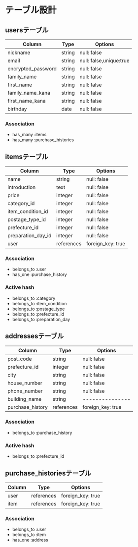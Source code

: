 # テーブル設計

## usersテーブル

| Column             | Type   | Options                 |
| ----------         | ------ | -----------             |
| nickname           | string | null: false             |
| email              | string | null: false,unique:true |
| encrypted_password | string | null: false             |
| family_name        | string | null: false             |
| first_name         | string | null: false             |
| family_name_kana   | string | null: false             |
| first_name_kana    | string | null: false             |
| birthday           | date   | null: false             |

### Association

- has_many :items
- has_many :purchase_histories


## itemsテーブル

| Column             | Type       | Options           |
| ----------         | ------     | -----------       |
| name               | string     | null: false       |
| introduction       | text       | null: false       |
| price              | integer    | null: false       |
| category_id        | integer    | null: false       |
| item_condition_id  | integer    | null: false       |
| postage_type_id    | integer    | null: false       |
| prefecture_id      | integer    | null: false       |
| preparation_day_id | integer    | null: false       |
| user               | references | foreign_key: true |

### Association

- belongs_to :user
- has_one :purchase_history

### Active hash

- belongs_to :category
- belongs_to :item_condition
- belongs_to :postage_type
- belongs_to :prefecture_id
- belongs_to :preparation_day

## addressesテーブル

| Column          | Type       | Options           |
| ----------      | ------     | ---------------   |
| post_code       | string     | null: false       |
| prefecture_id   | integer    | null: false       |
| city            | string     | null: false       |
| house_number    | string     | null: false       |
| phone_number    | string     | null: false       |
| building_name   | string     | ---------------   |
| purchase_history| references | foreign_key: true |

### Association

- belongs_to :purchase_history

### Active hash

- belongs_to :prefecture_id

## purchase_historiesテーブル

| Column         | Type       | Options           |
| ----------     | ------     | ----------------- |
| user           | references | foreign_key: true |
| item           | references | foreign_key: true |

### Association

- belongs_to :user
- belongs_to :item
- has_one :address

